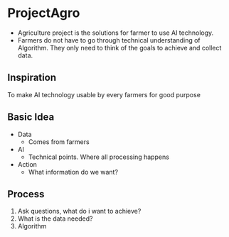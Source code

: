 # ProjectAgro
- Agriculture project is the solutions for farmer to use AI technology.
- Farmers do not have to go through technical understanding of Algorithm. They only need to think of the goals to achieve and collect data.

## Inspiration
To make AI technology usable by every farmers for good purpose

## Basic Idea
- Data
  - Comes from farmers
- AI
  - Technical points. Where all processing happens
- Action
  - What information do we want?
  
## Process
1) Ask questions, what do i want to achieve?
2) What is the data needed?
3) Algorithm
